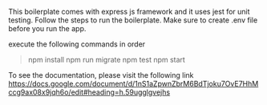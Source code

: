 This boilerplate comes with express js framework and it uses jest for unit testing.
Follow the steps to run the boilerplate. Make sure to create .env file before you run the app.

execute the following commands in order

> npm install
> npm run migrate
> npm test
> npm start

To see the documentation, please visit the following link
https://docs.google.com/document/d/1nS1aZpwnZbrM6BdTjoku7OvE7HhMccg9ax08x9jqh6o/edit#heading=h.59ugglgvejhs